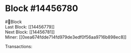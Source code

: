 
Block #14456780
===============
  
#🧊Block  
Last Block: [[14456779]]  
Next Block: [[14456781]]  
Miner: [[0xea674fdde714fd979de3edf0f56aa9716b898ec8]]  

 Transactions: